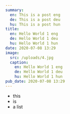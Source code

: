 ```yaml
---
summary:
  en: This is a post eng
  de: This is a post deu
  hu: This is a post hun
title:
  en: Hello World 1 eng
  de: Hello World 1 deu
  hu: Hello World 1 hun
date: 2020-07-08 13:29
image:
  src: /uploads/4.jpg
  caption:
    en: Hello World 1 eng
    de: Hello World 1 deu
    hu: Hello World 1 hun
pub_date: 2020-07-08 13:29
---
```

- this
- is
- a list
